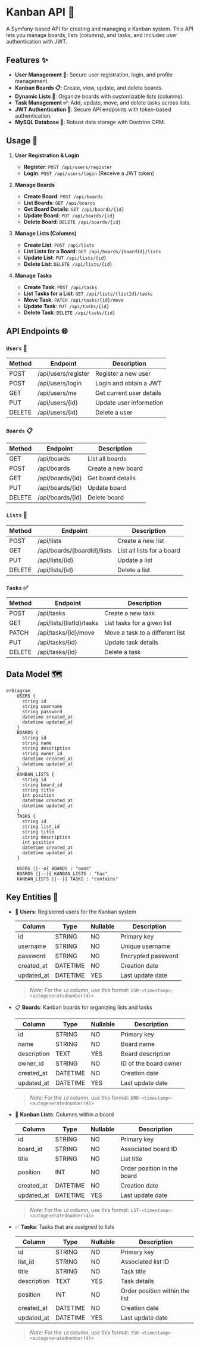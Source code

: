 # Kanban API 🚀

A Symfony-based API for creating and managing a Kanban system. This API lets you manage boards, lists (columns), and tasks, and includes user authentication with JWT.

## Features ✨

- **User Management 👤**: Secure user registration, login, and profile management.
- **Kanban Boards 📋**: Create, view, update, and delete boards.
- **Dynamic Lists 📝**: Organize boards with customizable lists (columns).
- **Task Management ✅**: Add, update, move, and delete tasks across lists.
- **JWT Authentication 🔐**: Secure API endpoints with token-based authentication.
- **MySQL Database 💾**: Robust data storage with Doctrine ORM.

## Usage 🚀

1. **User Registration & Login**

   - **Register**: `POST /api/users/register`
   - **Login**: `POST /api/users/login` (Receive a JWT token)

2. **Manage Boards**

   - **Create Board**: `POST /api/boards`
   - **List Boards**: `GET /api/boards`
   - **Get Board Details**: `GET /api/boards/{id}`
   - **Update Board**: `PUT /api/boards/{id}`
   - **Delete Board**: `DELETE /api/boards/{id}`

3. **Manage Lists (Columns)**

   - **Create List**: `POST /api/lists`
   - **List Lists for a Board**: `GET /api/boards/{boardId}/lists`
   - **Update List**: `PUT /api/lists/{id}`
   - **Delete List**: `DELETE /api/lists/{id}`

4. **Manage Tasks**

   - **Create Task**: `POST /api/tasks`
   - **List Tasks for a List**: `GET /api/lists/{listId}/tasks`
   - **Move Task**: `PATCH /api/tasks/{id}/move`
   - **Update Task**: `PUT /api/tasks/{id}`
   - **Delete Task**: `DELETE /api/tasks/{id}`

## API Endpoints 🌐

### `Users` 👤

| Method | Endpoint            | Description              |
| ------ | ------------------- | ------------------------ |
| POST   | /api/users/register | Register a new user      |
| POST   | /api/users/login    | Login and obtain a JWT   |
| GET    | /api/users/me       | Get current user details |
| PUT    | /api/users/{id}     | Update user information  |
| DELETE | /api/users/{id}     | Delete a user            |

### `Boards` 📋

| Method | Endpoint         | Description        |
| ------ | ---------------- | ------------------ |
| GET    | /api/boards      | List all boards    |
| POST   | /api/boards      | Create a new board |
| GET    | /api/boards/{id} | Get board details  |
| PUT    | /api/boards/{id} | Update board       |
| DELETE | /api/boards/{id} | Delete board       |

### `Lists` 📝

| Method | Endpoint                    | Description                |
| ------ | --------------------------- | -------------------------- |
| POST   | /api/lists                  | Create a new list          |
| GET    | /api/boards/{boardId}/lists | List all lists for a board |
| PUT    | /api/lists/{id}             | Update a list              |
| DELETE | /api/lists/{id}             | Delete a list              |

### `Tasks` ✅

| Method | Endpoint                  | Description                     |
| ------ | ------------------------- | ------------------------------- |
| POST   | /api/tasks                | Create a new task               |
| GET    | /api/lists/{listId}/tasks | List tasks for a given list     |
| PATCH  | /api/tasks/{id}/move      | Move a task to a different list |
| PUT    | /api/tasks/{id}           | Update task details             |
| DELETE | /api/tasks/{id}           | Delete a task                   |

## Data Model 🗺

```mermaid
erDiagram
    USERS {
      string id
      string username
      string password
      datetime created_at
      datetime updated_at
    }
    BOARDS {
      string id
      string name
      string description
      string owner_id
      datetime created_at
      datetime updated_at
    }
    KANBAN_LISTS {
      string id
      string board_id
      string title
      int position
      datetime created_at
      datetime updated_at
    }
    TASKS {
      string id
      string list_id
      string title
      string description
      int position
      datetime created_at
      datetime updated_at
    }

    USERS ||--o{ BOARDS : "owns"
    BOARDS ||--|{ KANBAN_LISTS : "has"
    KANBAN_LISTS ||--|{ TASKS : "contains"
```

## Key Entities 🔑

- 👤 **Users**: Registered users for the Kanban system

  | Column     | Type     | Nullable | Description        |
  | ---------- | -------- | -------- | ------------------ |
  | id         | STRING   | NO       | Primary key        |
  | username   | STRING   | NO       | Unique username    |
  | password   | STRING   | NO       | Encrypted password |
  | created_at | DATETIME | NO       | Creation date      |
  | updated_at | DATETIME | YES      | Last update date   |

  > _Note:_ For the `id` column, use this format: `USR-<timestamp>-<autogeneratednumber(4)>`

- 📋 **Boards**: Kanban boards for organizing lists and tasks

  | Column      | Type     | Nullable | Description           |
  | ----------- | -------- | -------- | --------------------- |
  | id          | STRING   | NO       | Primary key           |
  | name        | STRING   | NO       | Board name            |
  | description | TEXT     | YES      | Board description     |
  | owner_id    | STRING   | NO       | ID of the board owner |
  | created_at  | DATETIME | NO       | Creation date         |
  | updated_at  | DATETIME | YES      | Last update date      |

  > _Note:_ For the `id` column, use this format: `BRD-<timestamp>-<autogeneratednumber(4)>`

- 📝 **Kanban Lists**: Columns within a board

  | Column     | Type     | Nullable | Description                 |
  | ---------- | -------- | -------- | --------------------------- |
  | id         | STRING   | NO       | Primary key                 |
  | board_id   | STRING   | NO       | Associated board ID         |
  | title      | STRING   | NO       | List title                  |
  | position   | INT      | NO       | Order position in the board |
  | created_at | DATETIME | NO       | Creation date               |
  | updated_at | DATETIME | YES      | Last update date            |

  > _Note:_ For the `id` column, use this format: `LST-<timestamp>-<autogeneratednumber(4)>`

- ✅ **Tasks**: Tasks that are assigned to lists

  | Column      | Type     | Nullable | Description                    |
  | ----------- | -------- | -------- | ------------------------------ |
  | id          | STRING   | NO       | Primary key                    |
  | list_id     | STRING   | NO       | Associated list ID             |
  | title       | STRING   | NO       | Task title                     |
  | description | TEXT     | YES      | Task details                   |
  | position    | INT      | NO       | Order position within the list |
  | created_at  | DATETIME | NO       | Creation date                  |
  | updated_at  | DATETIME | YES      | Last update date               |

  > _Note:_ For the `id` column, use this format: `TSK-<timestamp>-<autogeneratednumber(4)>`
